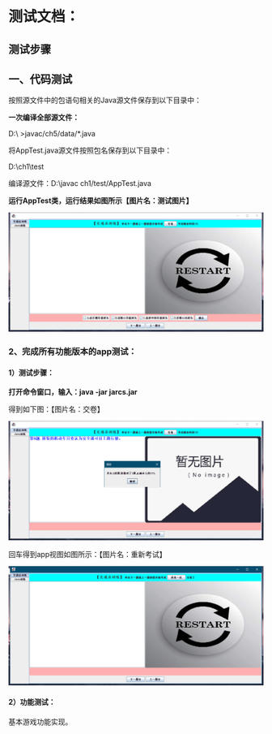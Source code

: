 # 测试文档：

## 测试步骤

## **一、代码测试**
  
按照源文件中的包语句相关的Java源文件保存到以下目录中：

**一次编译全部源文件：**

D:\ >javac/ch5/data/*.java


将AppTest.java源文件按照包名保存到以下目录中：

D:\ch1\test

编译源文件：D:\javac ch1/test/AppTest.java

**运行AppTest类，运行结果如图所示【图片名：测试图片】**

  ![程序测试步骤1](测试程序.png)
  
### **2、完成所有功能版本的app测试：**

#### 1）测试步骤：

**打开命令窗口，输入：java -jar jarcs.jar**

得到如下图：【图片名：交卷】

  ![程序测试步骤1](交卷.png)

回车得到app视图如图所示：【图片名：重新考试】

  ![程序测试步骤1](重新考试.png)

#### 2）功能测试：

基本游戏功能实现。

